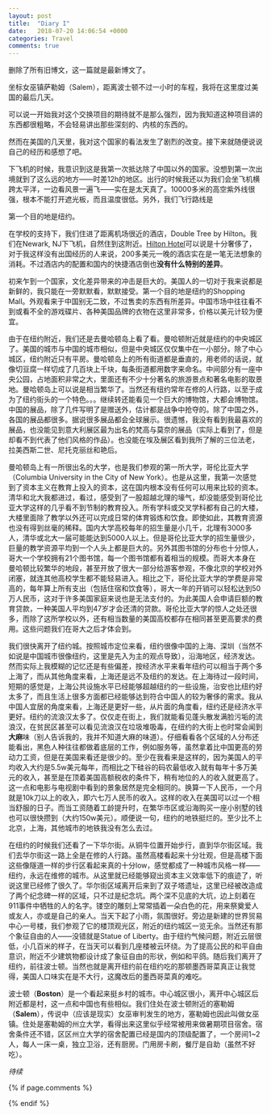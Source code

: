 ```yaml
---
layout: post
title:  "Diary I"
date:   2018-07-20 14:06:54 +0000
categories: Travel
comments: true
---
```


删除了所有旧博文，这一篇就是最新博文了。

坐标女巫镇萨勒姆（Salem），距离波士顿不过一小时的车程，我将在这里度过美国的最后几天。

可以说一开始我对这个交换项目的期待就不是那么强烈，因为我知道这种项目讲的东西都很粗略，不会轻易讲出那些深刻的、内核的东西的。

然而在美国的几天里，我对这个国家的看法发生了剧烈的改变。接下来就随便说说自己的经历和感想了吧。

下飞机的时候，我意识到这是我第一次抵达除了中国以外的国家。没想到第一次出境就到了这么远的地方——时差12h的地区。出行的时候我还以为我们会坐飞机横跨太平洋，一边看风景一遍飞——实在是太天真了。10000多米的高空紫外线很强，根本不能打开遮光板，而且温度很低。另外，我们飞行路线是

第一个目的地是纽约。

在学校的支持下，我们住进了距离机场很近的酒店，Double Tree by Hilton。我们在Newark, NJ下飞机，自然住到这附近。[Hilton Hotel](https://zh.wikipedia.org/wiki/%E5%B8%8C%E7%88%BE%E9%A0%93%E9%85%92%E5%BA%97)可以说是十分奢侈了，对于我这样没有出国经历的人来说，200多美元一晚的酒店实在是一笔无法想象的消耗。不过酒店内的配置和国内的快捷酒店倒也**没有什么特别的差异**。

初来乍到一个国家，文化差异带来的冲击是巨大的。美国人的一切对于我来说都是新鲜的，我只能在一旁默默看，默默接受。第一个目的地是纽约的Shopping Mall。外观看来于中国别无二致，不过售卖的东西有所差异。中国市场中往往看不到或看不全的游戏碟片、各种美国品牌的衣物在这里非常多，价格以美元计较为便宜。

由于在纽约附近，我们还是去曼哈顿岛上看了看。曼哈顿附近就是纽约的中央城区了。美国的城市与中国的城市相似，但是中央城区仅仅集中在一小部分。除了中心城区，纽约附近只有平房。曼哈顿岛上的所有街道都是垂直的，用老师的话说，就像切豆腐一样切成了几百块上千块，每条街道都用数字来命名。中间部分有一座中央公园，占地面积非常之大，里面还有不少十分著名的旅游景点和著名电影的取景地。曼哈顿岛上可以说是相当繁华了。当然还有纽约常年在修的人行路，以至于成为了纽约街头的一个特色。。。继续转还能看见一个巨大的博物馆，大都会博物馆。中国的展品，除了几件写明了是赠送外，估计都是战争中抢夺的。除了中国之外，各国的展品都很多。据说很多展品都会全球展示。很遗憾，我没有看到我最喜欢的展品，也没能见到意大利展区最为出名的梵高与莫奈的展品（实际上看到了，但是却看不到代表了他们风格的作品）。也没能在埃及展区看到我所了解的三位法老，拉美西斯二世、尼托克丽丝和艳后。

曼哈顿岛上有一所很出名的大学，也是我们参观的第一所大学，哥伦比亚大学（Columbia University in the City of New York）。也是从这里，我第一次感觉到了资本主义在教育上投入的资本，这在国内根本没有任何可以用来比较的资本。清华和北大我都进过，看过，感受到了一股超越北理的壕气，却没能感受到哥伦比亚大学这样的几乎看不到节制的教育投入。所有学科或交叉学科都有自己的大楼，大楼里面除了教学以外还可以完成日常的体育锻炼和饮食。即使如此，其教育资源也没有得到丝毫的稀释。国内大学高校每年的招生量是小几千，北理有3000多人，清华或北大一届可能能达到5000人以上。但是哥伦比亚大学的招生量很少，巨量的教学资源平均到一个人头上都是巨大的。另外其图书馆的分布也十分惊人，哥大一个学校拥有21个图书馆，每一个图书馆都有着相当的规模。而哥大本身在曼哈顿比较繁华的地段，甚至开放了很大一部分给游客参观，不像北京的学校对外闭塞，就连其他高校学生都不能轻易进入。相比之下，哥伦比亚大学的学费是非常高的，每年算上所有支出（包括住宿和饮食等），哥大一年的开销可以轻松达到50万人民币，这对于许多美国家庭来说也是无法支付的。为此美国人会申请巨额的教育贷款，一种美国人平均到47岁才会还清的贷款。哥伦比亚大学的惊人之处还很多，而除了这所学校以外，还有相当数量的美国高校都存在相同甚至更高要求的费用。这些问题我们在哥大之后才体会到。

我们很快离开了纽约城。按照城市定位来看，纽约很像中国的上海、深圳（当然不如说是中国城市很像纽约，这里是先入为主的观点导致），沿海地区，经济发达。然而实际上我模糊的记忆还是有些偏差，按经济水平来看年纽约可以相当于两个多上海了，而从其他角度来看，上海还是远不及纽约的发达。在上海待过一段时间，短期的感觉是，上海公共设施水平已经能够超越纽约的一些设施，治安也比纽约好太多了，而且生活上很多方面都已经能够达到符合中国人的较为奢侈的需求。我从中国人宜居的角度来看，上海还是更好一些，从片面的角度看，纽约还是经济水平更好。纽约的流浪汉太多了。仅仅走在街上，我们就能看见蓬头散发满脸污垢的流浪汉，在贫民区甚至可以看见流浪汉在垃圾堆吸毒，在纽约的大街上也时常会闻到**大麻**味（别人告诉我的，我并不知道大麻的味道）。仔细看看各个区域的人分布还能看出，黑色人种往往都做着底层的工作，例如服务等，虽然拿着比中国更高的劳动力工资，但是在美国来看还是很少的。至少在我看来是这样的，因为美国人的平均收入大约是5.5w美元每年，而相比之下硅谷的码农最低收入就有每年十多万美元的收入，甚至是在顶着美国高额税收的条件下，稍有地位的人的收入就更高了。这一点和电影与电视剧中看到的景象居然是完全相同的。换算一下人民币，一个月就是10k刀以上的收入，即六七万人民币的收入。这样的收入在美国可以过一个相当舒服的日子。而当工资随着工龄提升时，在繁华市区或沿海购买一座小别墅的钱也可以很快攒到（大约150w美元）。顺便说一句，纽约的地铁挺烂的。至少比不上北京，上海，其他城市的地铁我没有怎么去过。

在纽约的时候我们还看了一下华尔街。从铜牛位置开始步行，直到华尔街区域。我们去华尔街这一路上全是在修的人行路。虽然高楼看起来十分壮观，但是高楼下面这些像隧道一样的步行区看起来真的十分low，感觉都成了一种城市风格一样——纽约，永远在维修的城市。从这里就已经能够窥出资本主义效率低下的痕迹了，听说这里已经修了很久了。华尔街区域离开后来到了双子塔遗址，这里已经被改造成了两个纪念碑一样的区域，只不过是纪念坑。两个深不见底的大坑，边上刻着在911事件中牺牲的人的名字。镂空的雕刻上常常插着一朵白色的花，用来祭奠爱人或友人，亦或是自己的亲人。当天下起了小雨，氛围很好。旁边是新建的世界贸易中心一号楼，我们参观了它的楼顶观光区，附近的纽约城区一览无余。当然还有那个象征自由的人——没错就是Statue of Liberty。由于纽约气候问题，附近云层很低，小几百米的样子，在当天可以看到几座楼被云环绕。为了提高公民的和平自由意识，附近不少建筑物都设计成了象征自由的形状，例如和平鸽。随后我们离开了纽约，前往波士顿。当然也就是离开纽约前在纽约吃的那顿墨西哥菜真正让我觉得，美国人口味实在是不大行，这魔改后的墨西哥菜真的难吃。

波士顿（**Boston**）是一个看起来挺乡村的城市。中心城区很小，离开中心城区后附近都是村，这一点和中国也有些相似。我们住处在波士顿附近的塞勒姆（**Salem**），传说中（应该是现实）女巫审判发生的地方，塞勒姆也因此叫做女巫镇。住处是塞勒姆的州立大学，看得出来这里似乎经常被用来做暑期项目宿舍。宿舍条件还不错，区区州立大学的宿舍配置已经是国内的顶级配置了，一个房间1~2人，每人一床一桌，独立卫浴，还有厨房。门用房卡刷，餐厅是自助（虽然不好吃）。

*待续*

{% if page.comments %}
<div id="container"></div>
<link rel="stylesheet" href="https://imsun.github.io/gitment/style/default.css">
<script src="https://imsun.github.io/gitment/dist/gitment.browser.js"></script>
<script>
var gitment = new Gitment({
  id: '20', // 可选
  owner: 'psycholsc',
  repo: 'temp',
  oauth: {
    client_id: '9183e7259ea6d850a7df',
    client_secret: 'd0a82473ca685629b50ded0553f402b6ba2b2dee',
  },
})
gitment.render('container')
</script>
{% endif %}
